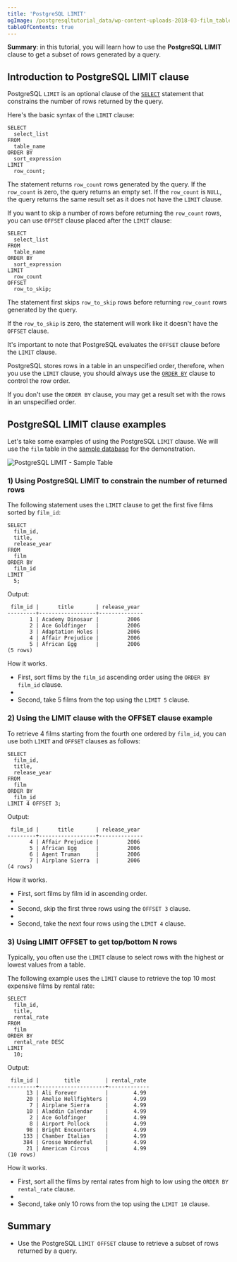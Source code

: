 ```yaml
---
title: 'PostgreSQL LIMIT'
ogImage: /postgresqltutorial_data/wp-content-uploads-2018-03-film_table.png
tableOfContents: true
---
```



**Summary**: in this tutorial, you will learn how to use the **PostgreSQL LIMIT** clause to get a subset of rows generated by a query.

## Introduction to PostgreSQL LIMIT clause

PostgreSQL `LIMIT` is an optional clause of the [`SELECT`](/docs/postgresql/postgresql-select) statement that constrains the number of rows returned by the query.

Here's the basic syntax of the `LIMIT` clause:

```
SELECT
  select_list
FROM
  table_name
ORDER BY
  sort_expression
LIMIT
  row_count;
```

The statement returns `row_count` rows generated by the query. If the `row_count` is zero, the query returns an empty set. If the `row_count` is `NULL`, the query returns the same result set as it does not have the `LIMIT` clause.

If you want to skip a number of rows before returning the `row_count` rows, you can use `OFFSET` clause placed after the `LIMIT` clause:

```
SELECT
  select_list
FROM
  table_name
ORDER BY
  sort_expression
LIMIT
  row_count
OFFSET
  row_to_skip;
```

The statement first skips `row_to_skip` rows before returning `row_count` rows generated by the query.

If the `row_to_skip` is zero, the statement will work like it doesn't have the `OFFSET` clause.

It's important to note that PostgreSQL evaluates the `OFFSET` clause before the `LIMIT` clause.

PostgreSQL stores rows in a table in an unspecified order, therefore, when you use the `LIMIT` clause, you should always use the [`ORDER BY`](/docs/postgresql/postgresql-order-by) clause to control the row order.

If you don't use the `ORDER BY` clause, you may get a result set with the rows in an unspecified order.

## PostgreSQL LIMIT clause examples

Let's take some examples of using the PostgreSQL `LIMIT` clause. We will use the `film` table in the [sample database](/docs/postgresql/postgresql-getting-started/postgresql-sample-database) for the demonstration.

![PostgreSQL LIMIT - Sample Table](/postgresqltutorial_data/wp-content-uploads-2018-03-film_table.png)

### 1) Using PostgreSQL LIMIT to constrain the number of returned rows

The following statement uses the `LIMIT` clause to get the first five films sorted by `film_id`:

```
SELECT
  film_id,
  title,
  release_year
FROM
  film
ORDER BY
  film_id
LIMIT
  5;
```

Output:

```
 film_id |      title       | release_year
---------+------------------+--------------
       1 | Academy Dinosaur |         2006
       2 | Ace Goldfinger   |         2006
       3 | Adaptation Holes |         2006
       4 | Affair Prejudice |         2006
       5 | African Egg      |         2006
(5 rows)
```

How it works.

- First, sort films by the `film_id` ascending order using the `ORDER BY film_id` clause.
-
- Second, take 5 films from the top using the `LIMIT 5` clause.

### 2) Using the LIMIT clause with the OFFSET clause example

To retrieve 4 films starting from the fourth one ordered by `film_id`, you can use both `LIMIT` and `OFFSET` clauses as follows:

```
SELECT
  film_id,
  title,
  release_year
FROM
  film
ORDER BY
  film_id
LIMIT 4 OFFSET 3;
```

Output:

```
 film_id |      title       | release_year
---------+------------------+--------------
       4 | Affair Prejudice |         2006
       5 | African Egg      |         2006
       6 | Agent Truman     |         2006
       7 | Airplane Sierra  |         2006
(4 rows)
```

How it works.

- First, sort films by film id in ascending order.
-
- Second, skip the first three rows using the `OFFSET 3` clause.
-
- Second, take the next four rows using the `LIMIT 4` clause.

### 3) Using LIMIT OFFSET to get top/bottom N rows

Typically, you often use the `LIMIT` clause to select rows with the highest or lowest values from a table.

The following example uses the `LIMIT` clause to retrieve the top 10 most expensive films by rental rate:

```
SELECT
  film_id,
  title,
  rental_rate
FROM
  film
ORDER BY
  rental_rate DESC
LIMIT
  10;
```

Output:

```
 film_id |        title        | rental_rate
---------+---------------------+-------------
      13 | Ali Forever         |        4.99
      20 | Amelie Hellfighters |        4.99
       7 | Airplane Sierra     |        4.99
      10 | Aladdin Calendar    |        4.99
       2 | Ace Goldfinger      |        4.99
       8 | Airport Pollock     |        4.99
      98 | Bright Encounters   |        4.99
     133 | Chamber Italian     |        4.99
     384 | Grosse Wonderful    |        4.99
      21 | American Circus     |        4.99
(10 rows)
```

How it works.

- First, sort all the films by rental rates from high to low using the `ORDER BY rental_rate` clause.
-
- Second, take only 10 rows from the top using the `LIMIT 10` clause.

## Summary

- Use the PostgreSQL `LIMIT OFFSET` clause to retrieve a subset of rows returned by a query.
